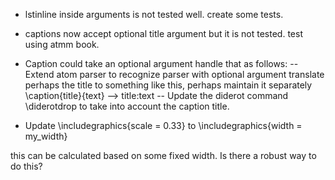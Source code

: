 * lstinline inside arguments is not tested well.  create some tests.
* captions now accept optional title argument but it is not tested.  test using atmm book.
   
* Caption could take an optional argument handle that as follows:
  -- Extend atom parser to recognize parser with optional argument
     translate perhaps the title to something like this, perhaps maintain it separately
  \caption{title}{text} --> title:text 
  -- Update the diderot command \diderotdrop to take into account the caption title.
* Update \includegraphics{scale = 0.33} to \includegraphics{width = my_width} 

this can be calculated based on some fixed width.  Is there a robust way to do this?